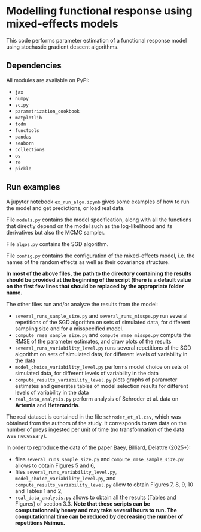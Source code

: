 # Modelling functional response using mixed-effects models

This code performs parameter estimation of a functional response model using stochastic gradient descent algorithms.

## Dependencies

All modules are available on PyPI:
 - `jax`
 - `numpy`
 - `scipy`
 - `parametrization_cookbook`
 - `matplotlib`
 - `tqdm`
 - `functools`
 - `pandas`
 - `seaborn`
 - `collections`
 - `os`
 - `re`
 - `pickle`

 
 ## Run examples

A jupyter notebook `ex_run_algo.ipynb` gives some examples of how to run the model and get predictions, or load real data.

File `models.py` contains the model specification, along with all the functions that directly depend on the model such as the log-likelihood and its derivatives but also the MCMC sampler.

File `algos.py` contains the SGD algorithm.

File `config.py` contains the configuration of the mixed-effects model, i.e. the names of the random effects as well as their covariance structure.

**In most of the above files, the path to the directory containing the results should be provided at the beginning of the script (there is a default value on the first few lines that should be replaced by the appropriate folder name.**

The other files run and/or analyze the results from the model:
  - `several_runs_sample_size.py` and `several_runs_misspe.py` run several repetitions of the SGD algorithm on sets of simulated data, for different sampling size and for a misspecified model.
  - `compute_rmse_sample_size.py` and `compute_rmse_misspe.py` compute the RMSE of the parameter estimates, and draw plots of the results
  - `several_runs_variability_level.py` runs several repetitions of the SGD algorithm on sets of simulated data, for different levels of variability in the data
  - `model_choice_variability_level.py` performs model choice on sets of simulated data, for different levels of variability in the data
  - `compute_results_variability_level.py` plots graphs of parameter estimates and generates tables of model selection results for different levels of variability in the data
  - `real_data_analysis.py` perform analysis of Schroder et al. data on **Artemia** and **Heterandria**.

The real dataset is contained in the file `schroder_et_al.csv`, which was obtained from the authors of the study. It corresponds to raw data on the number of preys ingested per unit of time (no transformation of the data was necessary).
  
In order to reproduce the data of the paper Baey, Billiard, Delattre (2025+):
  - files `several_runs_sample_size.py` and `compute_rmse_sample_size.py` allows to obtain Figures 5 and 6, 
  - files `several_runs_variability_level.py`, `model_choice_variability_level.py`, and `compute_results_variability_level.py` allow to obtain Figures 7, 8, 9, 10 and Tables 1 and 2,
  - `real_data_analysis.py` allows to obtain all the results (Tables and Figures) of section 3.3.
**Note that these scripts can be computationnally heavy and may take several hours to run. The computationnal time can be reduced by decreasing the number of repetitions Nsimus.**
